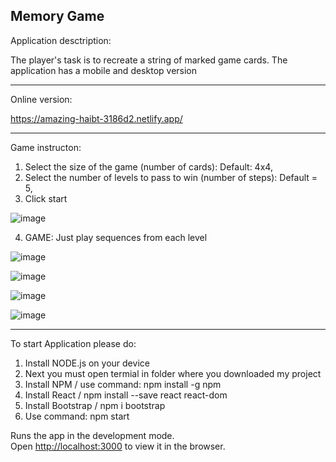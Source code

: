 Memory Game 
-----

Application desctription:

The player's task is to recreate a string of marked game cards.
The application has a mobile and desktop version

-----

Online version:

https://amazing-haibt-3186d2.netlify.app/


-----

Game instructon:

1. Select the size of the game (number of cards): Default: 4x4,
2. Select the number of levels to pass to win (number of steps): Default = 5,
3. Click start

![image](https://user-images.githubusercontent.com/78322363/143934553-b22cee6f-d1ae-49a2-b0f0-b35caeaacc60.png)

4. GAME: Just play sequences from each level

![image](https://user-images.githubusercontent.com/78322363/143934966-271a5eb4-6e28-4013-a94b-787e69cf8570.png)

![image](https://user-images.githubusercontent.com/78322363/143935319-f7385a93-d5a8-4989-af85-c6e1959a2cb8.png)

![image](https://user-images.githubusercontent.com/78322363/143935248-d4393eda-c87e-450f-9adc-59fa2bc8a333.png)

![image](https://user-images.githubusercontent.com/78322363/143935370-93230c3e-31d0-45ac-aa15-05641d506fcf.png)

-----
To start Application please do:

1. Install NODE.js on your device
2. Next you must open termial in folder where you downloaded my project
3. Install NPM / use command: npm install -g npm
4. Install React / npm install --save react react-dom
5. Install Bootstrap / npm i bootstrap
6. Use command: npm start


Runs the app in the development mode.\
Open [http://localhost:3000](http://localhost:3000) to view it in the browser.


